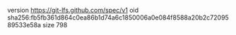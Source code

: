 version https://git-lfs.github.com/spec/v1
oid sha256:fb5fb361d864c0ea86b1d74a6c1850006a0e084f8588a20b2c7209589533e58a
size 798
